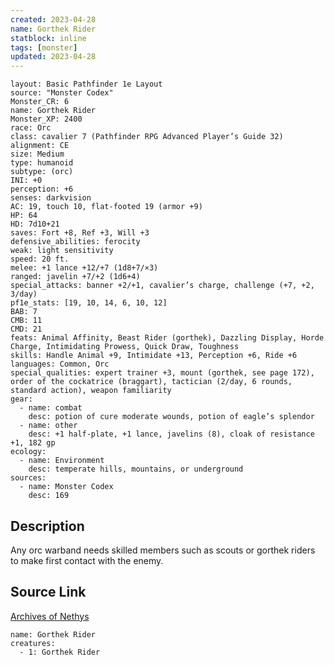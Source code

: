 ```yaml
---
created: 2023-04-28
name: Gorthek Rider
statblock: inline
tags: [monster]
updated: 2023-04-28
---
```

```statblock
layout: Basic Pathfinder 1e Layout
source: "Monster Codex"
Monster_CR: 6
name: Gorthek Rider
Monster_XP: 2400
race: Orc
class: cavalier 7 (Pathfinder RPG Advanced Player’s Guide 32)
alignment: CE
size: Medium
type: humanoid
subtype: (orc)
INI: +0
perception: +6
senses: darkvision
AC: 19, touch 10, flat-footed 19 (armor +9)
HP: 64
HD: 7d10+21
saves: Fort +8, Ref +3, Will +3
defensive_abilities: ferocity
weak: light sensitivity
speed: 20 ft.
melee: +1 lance +12/+7 (1d8+7/×3)
ranged: javelin +7/+2 (1d6+4)
special_attacks: banner +2/+1, cavalier’s charge, challenge (+7, +2, 3/day)
pf1e_stats: [19, 10, 14, 6, 10, 12]
BAB: 7
CMB: 11
CMD: 21
feats: Animal Affinity, Beast Rider (gorthek), Dazzling Display, Horde Charge, Intimidating Prowess, Quick Draw, Toughness
skills: Handle Animal +9, Intimidate +13, Perception +6, Ride +6
languages: Common, Orc
special_qualities: expert trainer +3, mount (gorthek, see page 172), order of the cockatrice (braggart), tactician (2/day, 6 rounds, standard action), weapon familiarity
gear:
  - name: combat
    desc: potion of cure moderate wounds, potion of eagle’s splendor
  - name: other
    desc: +1 half-plate, +1 lance, javelins (8), cloak of resistance +1, 182 gp
ecology:
  - name: Environment
    desc: temperate hills, mountains, or underground
sources:
  - name: Monster Codex
    desc: 169
```
## Description
Any orc warband needs skilled members such as scouts or gorthek riders to make first contact with the enemy.
## Source Link
[Archives of Nethys](https://aonprd.com/MonsterDisplay.aspx?ItemName=Gorthek%20Rider)
```encounter-table
name: Gorthek Rider
creatures:
  - 1: Gorthek Rider
```
